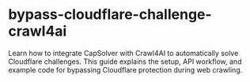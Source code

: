 # bypass-cloudflare-challenge-crawl4ai
Learn how to integrate CapSolver with Crawl4AI to automatically solve Cloudflare challenges. This guide explains the setup, API workflow, and example code for bypassing Cloudflare protection during web crawling.
